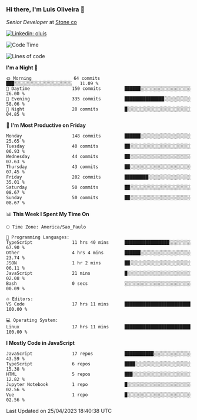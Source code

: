 ### Hi there, I'm Luis Oliveira 👋
*Senior Developer* at [Stone co](https://www.stone.com.br)  

[![Linkedin: oluis](https://img.shields.io/badge/-ooluis-blue?style=flat-square&logo=Linkedin&logoColor=white&link=https://www.linkedin.com/in/ooluis)](https://www.linkedin.com/in/ooluis/)

<!--START_SECTION:waka-->
![Code Time](http://img.shields.io/badge/Code%20Time-3%2C040%20hrs%208%20mins-blue)

![Lines of code](https://img.shields.io/badge/From%20Hello%20World%20I%27ve%20Written-337.5%20thousand%20lines%20of%20code-blue)

**I'm a Night 🦉** 

```text
🌞 Morning                64 commits          ███░░░░░░░░░░░░░░░░░░░░░░   11.09 % 
🌆 Daytime                150 commits         ██████░░░░░░░░░░░░░░░░░░░   26.00 % 
🌃 Evening                335 commits         ███████████████░░░░░░░░░░   58.06 % 
🌙 Night                  28 commits          █░░░░░░░░░░░░░░░░░░░░░░░░   04.85 % 
```
📅 **I'm Most Productive on Friday** 

```text
Monday                   148 commits         ██████░░░░░░░░░░░░░░░░░░░   25.65 % 
Tuesday                  40 commits          ██░░░░░░░░░░░░░░░░░░░░░░░   06.93 % 
Wednesday                44 commits          ██░░░░░░░░░░░░░░░░░░░░░░░   07.63 % 
Thursday                 43 commits          ██░░░░░░░░░░░░░░░░░░░░░░░   07.45 % 
Friday                   202 commits         █████████░░░░░░░░░░░░░░░░   35.01 % 
Saturday                 50 commits          ██░░░░░░░░░░░░░░░░░░░░░░░   08.67 % 
Sunday                   50 commits          ██░░░░░░░░░░░░░░░░░░░░░░░   08.67 % 
```


📊 **This Week I Spent My Time On** 

```text
🕑︎ Time Zone: America/Sao_Paulo

💬 Programming Languages: 
TypeScript               11 hrs 40 mins      █████████████████░░░░░░░░   67.90 % 
Other                    4 hrs 4 mins        ██████░░░░░░░░░░░░░░░░░░░   23.74 % 
JSON                     1 hr 2 mins         ██░░░░░░░░░░░░░░░░░░░░░░░   06.11 % 
JavaScript               21 mins             █░░░░░░░░░░░░░░░░░░░░░░░░   02.08 % 
Bash                     0 secs              ░░░░░░░░░░░░░░░░░░░░░░░░░   00.09 % 

🔥 Editors: 
VS Code                  17 hrs 11 mins      █████████████████████████   100.00 % 

💻 Operating System: 
Linux                    17 hrs 11 mins      █████████████████████████   100.00 % 
```

**I Mostly Code in JavaScript** 

```text
JavaScript               17 repos            ███████████░░░░░░░░░░░░░░   43.59 % 
TypeScript               6 repos             ████░░░░░░░░░░░░░░░░░░░░░   15.38 % 
HTML                     5 repos             ███░░░░░░░░░░░░░░░░░░░░░░   12.82 % 
Jupyter Notebook         1 repo              █░░░░░░░░░░░░░░░░░░░░░░░░   02.56 % 
Vue                      1 repo              █░░░░░░░░░░░░░░░░░░░░░░░░   02.56 % 
```




 Last Updated on 25/04/2023 18:40:38 UTC
<!--END_SECTION:waka-->
